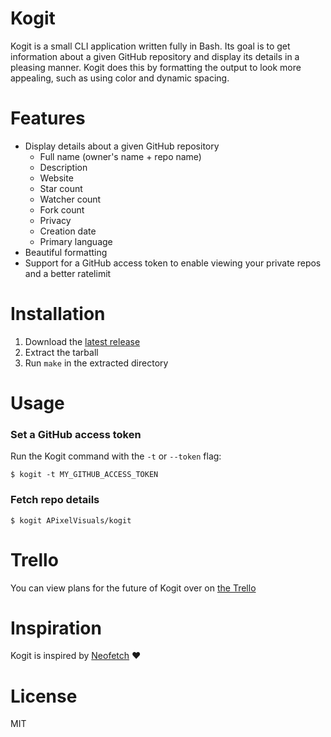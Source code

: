 # Kogit
Kogit is a small CLI application written fully in Bash. Its goal is to get information about a given GitHub repository and display its details in a pleasing manner. Kogit does this by formatting the output to look more appealing, such as using color and dynamic spacing.

# Features
- Display details about a given GitHub repository
  - Full name (owner's name + repo name)
  - Description
  - Website
  - Star count
  - Watcher count
  - Fork count
  - Privacy
  - Creation date
  - Primary language
- Beautiful formatting
- Support for a GitHub access token to enable viewing your private repos and a better ratelimit

# Installation
1. Download the [latest release](xxx)
2. Extract the tarball
3. Run `make` in the extracted directory

# Usage
### Set a GitHub access token
Run the Kogit command with the `-t` or `--token` flag:
```
$ kogit -t MY_GITHUB_ACCESS_TOKEN
```

### Fetch repo details
```
$ kogit APixelVisuals/kogit
```

# Trello
You can view plans for the future of Kogit over on [the Trello](https://trello.com/b/F1qB0bdK/kogit)

# Inspiration
Kogit is inspired by [Neofetch](https://github.com/dylanaraps/neofetch) :heart:

# License
MIT